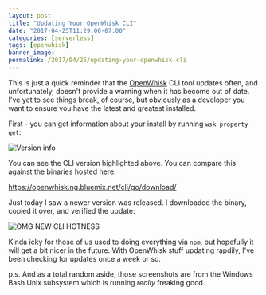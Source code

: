 ```yaml
---
layout: post
title: "Updating Your OpenWhisk CLI"
date: "2017-04-25T11:29:00-07:00"
categories: [serverless]
tags: [openwhisk]
banner_image: 
permalink: /2017/04/25/updating-your-openwhisk-cli
---
```


This is just a quick reminder that the [OpenWhisk](https://developer.ibm.com/openwhisk/) CLI tool updates often, and unfortunately, doesn't provide a warning when it has become out of date. I've yet to see things break, of course, but obviously as a developer you want to ensure you have the latest and greatest installed.

First - you can get information about your install by running `wsk property get`:

![Version info](https://static.raymondcamden.com/images/2017/4/owcli1.png)

You can see the CLI version highlighted above. You can compare this against the binaries hosted here: 

https://openwhisk.ng.bluemix.net/cli/go/download/

Just today I saw a newer version was released. I downloaded the binary, copied it over, and verified the update:

![OMG NEW CLI HOTNESS](https://static.raymondcamden.com/images/2017/4/owcli2.png)

Kinda icky for those of us used to doing everything via `npm`, but hopefully it will get a bit nicer in the future. With OpenWhisk stuff updating rapdily, I've been checking for updates once a week or so.

p.s. And as a total random aside, those screenshots are from the Windows Bash Unix subsystem which is running *really* freaking good.